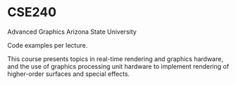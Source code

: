 # CSE240
Advanced Graphics
Arizona State University

Code examples per lecture.

This course presents topics in real-time rendering and graphics hardware, and the use of graphics processing unit hardware to implement rendering of higher-order surfaces and special effects.

